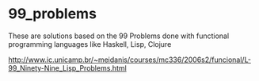 99_problems
===========
These are solutions based on the 99 Problems done with functional programming
languages like Haskell, Lisp, Clojure

http://www.ic.unicamp.br/~meidanis/courses/mc336/2006s2/funcional/L-99_Ninety-Nine_Lisp_Problems.html
